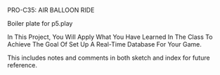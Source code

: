 PRO-C35: AIR BALLOON RIDE

Boiler plate for p5.play

In This Project, You Will Apply What You Have Learned In The Class To Achieve The Goal Of Set Up A Real-Time Database For Your Game.

This includes notes and comments in both sketch and index for future reference.
